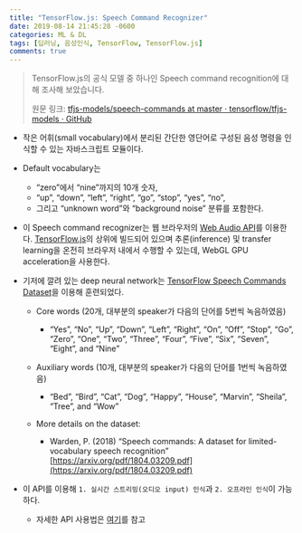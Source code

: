 ```yaml
---
title: "TensorFlow.js: Speech Command Recognizer"
date: 2019-08-14 21:45:28 -0600
categories: ML & DL
tags: [딥러닝, 음성인식, TensorFlow, TensorFlow.js] 
comments: true
---
```


> TensorFlow.js의 공식 모델 중 하나인 Speech command recognition에 대해 조사해 보았습니다.
>
> 원문 링크: [tfjs-models/speech-commands at master · tensorflow/tfjs-models · GitHub](https://github.com/tensorflow/tfjs-models/tree/master/speech-commands)

* 작은 어휘(small vocabulary)에서 분리된 간단한 영단어로 구성된 음성 명령을 인식할 수 있는 자바스크립트 모듈이다.

* Default vocabulary는 
    * “zero”에서 “nine”까지의 10개 숫자, 
    * “up”, “down”, “left”, “right”, “go”, “stop”, “yes”, “no”,
    * 그리고 “unknown word”와 “background noise” 분류를 포함한다.

* 이 Speech command recognizer는 웹 브라우저의 [Web Audio API](https://developer.mozilla.org/en-US/docs/Web/API/Web_Audio_API)를 이용한다. [TensorFlow.js](https://www.tensorflow.org/js/)의 상위에 빌드되어 있으며 추론(inference) 및 transfer learning을 온전히 브라우저 내에서 수행할 수 있는데, WebGL GPU acceleration을 사용한다.

* 기저에 깔려 있는 deep neural network는 [TensorFlow Speech Commands Dataset](https://www.tensorflow.org/tutorials/sequences/audio_recognition)을 이용해 훈련되었다.
	* Core words (20개, 대부분의 speaker가 다음의 단어를 5번씩 녹음하였음)

		* “Yes”, “No”, “Up”, “Down”, “Left”, “Right”, “On”, “Off”, “Stop”, “Go”, “Zero”, “One”, “Two”, “Three”, “Four”, “Five”, “Six”, “Seven”, “Eight”, and “Nine”

	* Auxiliary words (10개, 대부분의 speaker가 다음의 단어를 1번씩 녹음하였음)
		* “Bed”, “Bird”, “Cat”, “Dog”, “Happy”, “House”, “Marvin”, “Sheila”, “Tree”, and “Wow”

	* More details on the dataset: 
		* Warden, P. (2018) “Speech commands: A dataset for limited-vocabulary speech recognition”  [https://arxiv.org/pdf/1804.03209.pdf](https://arxiv.org/pdf/1804.03209.pdf) 

* 이 API를 이용해 `1. 실시간 스트리밍(오디오 input) 인식`과 `2. 오프라인 인식`이 가능하다.
    * 자세한 API 사용법은 [여기](https://github.com/tensorflow/tfjs-models/tree/master/speech-commands#api-usage)를 참고